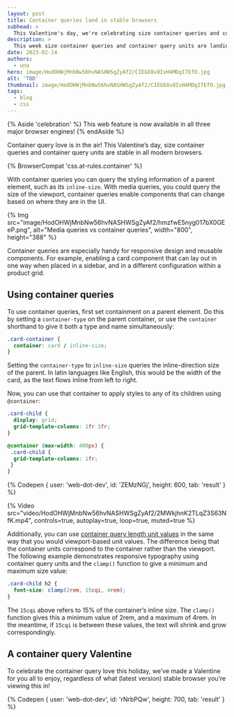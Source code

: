```yaml
---
layout: post
title: Container queries land in stable browsers
subhead: >
  This Valentine's day, we're celebrating size container queries and container query units landing in all stable browsers.
description: >
  This week size container queries and container query units are landing in all stable browsers.
date: 2023-02-14
authors:
  - una
hero: image/HodOHWjMnbNw56hvNASHWSgZyAf2/CIEGE8v8IvH4MDgI7EfO.jpg
alt: 'TBD'
thumbnail: image/HodOHWjMnbNw56hvNASHWSgZyAf2/CIEGE8v8IvH4MDgI7EfO.jpg
tags:
  - blog
  - css
---
```


{% Aside 'celebration' %}
This web feature is now available in all three major browser engines!
{% endAside %}

Container query love is in the air! This Valentine’s day, size container queries and container query units are stable in all modern browsers.

{% BrowserCompat 'css.at-rules.container' %}

With container queries you can query  the styling information of a parent element, such as its `inline-size`. With media queries, you could query the size of the viewport,  container queries enable components that can change based on where they are in the UI.

{% Img src="image/HodOHWjMnbNw56hvNASHWSgZyAf2/hmzfwE5nyg017bX0GEeP.png", alt="Media queries vs container queries", width="800", height="388" %}

Container queries are especially handy for responsive design and reusable components. For example, enabling a card component that can lay out in one way when placed in a sidebar, and in a different configuration within a product grid.

## Using container queries

To use container queries, first set containment on a parent element. Do this by setting a `container-type` on the parent container, or use the `container` shorthand to give it both a type and name simultaneously:


```css
.card-container {
  container: card / inline-size;
}
```

Setting the `container-type` to `inline-size` queries the inline-direction size of the parent. In latin languages like English, this would be the width of the card, as the text flows inline from left to right.


Now, you can use that container to apply styles to any of its children using `@container`:


```css
.card-child {
  display: grid;
  grid-template-columns: 1fr 1fr;
}

@container (max-width: 400px) {
 .card-child {
  grid-template-columns: 1fr;
 }
}
```

{% Codepen {
  user: 'web-dot-dev',
  id: 'ZEMzNGj',
  height: 600,
  tab: 'result'
} %}

{% Video src="video/HodOHWjMnbNw56hvNASHWSgZyAf2/2MWkjhnK2TLqZ3S63NfK.mp4", controls=true, autoplay=true, loop=true, muted=true %}

Additionally, you can use [container query length unit values](https://developer.mozilla.org/docs/Web/CSS/CSS_Container_Queries#container_query_length_units) in the same way that you would viewport-based unit values. The difference being that the container units correspond to the container rather than the viewport. The following example demonstrates responsive typography using container query units and the `clamp()` function to give a minimum and maximum size value:

```css
.card-child h2 {
  font-size: clamp(2rem, 15cqi, 4rem);
}
```

The `15cqi` above refers to 15% of the container’s inline size. The `clamp()` function gives this a minimum value of 2rem, and a maximum of 4rem. In the meantime, if `15cqi` is between these values, the text will shrink and grow correspondingly.

## A container query Valentine
To celebrate the container query love this holiday, we’ve made a Valentine for you all to enjoy, regardless of what (latest version) stable browser you’re viewing this in!

{% Codepen {
  user: 'web-dot-dev',
  id: 'rNrbPQw',
  height: 700,
  tab: 'result'
} %}